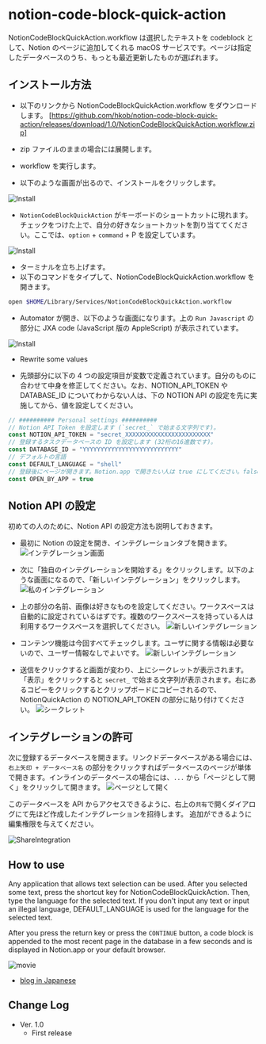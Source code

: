 # notion-code-block-quick-action

NotionCodeBlockQuickAction.workflow は選択したテキストを codeblock として、Notion のページに追加してくれる macOS サービスです。ページは指定したデータベースのうち、もっとも最近更新したものが選ばれます。

## インストール方法

- 以下のリンクから NotionCodeBlockQuickAction.workflow をダウンロードします。
[https://github.com/hkob/notion-code-block-quick-action/releases/download/1.0/NotionCodeBlockQuickAction.workflow.zip]

- zip ファイルのままの場合には展開します。
- workflow を実行します。
- 以下のような画面が出るので、インストールをクリックします。

![Install](QuickActionInstaller-J.png)

- `NotionCodeBlockQuickAction` がキーボードのショートカットに現れます。チェックをつけた上で、自分の好きなショートカットを割り当ててください。ここでは、`option` + `command` + P を設定しています。

![Install](Service-J.png)

- ターミナルを立ち上げます。
- 以下のコマンドをタイプして、NotionCodeBlockQuickAction.workflow を開きます。

```sh
open $HOME/Library/Services/NotionCodeBlockQuickAction.workflow
```

- Automator が開き、以下のような画面になります。上の `Run Javascript` の部分に JXA code (JavaScript 版の AppleScript) が表示されています。

![Install](Automator-J.png)

- Rewrite some values

- 先頭部分に以下の 4 つの設定項目が変数で定義されています。自分のものに合わせて中身を修正してください。なお、NOTION_API_TOKEN や DATABASE_ID についてわからない人は、下の NOTION API の設定を先に実施してから、値を設定してください。

```Javascript
// ########## Personal settings ##########
// Notion API Token を設定します (`secret_` で始まる文字列です)。
const NOTION_API_TOKEN = "secret_XXXXXXXXXXXXXXXXXXXXXXXX"
// 登録するタスクデータベースの ID を設定します (32桁の16進数です)。
const DATABASE_ID = "YYYYYYYYYYYYYYYYYYYYYYYYYYY"
// デフォルトの言語
const DEFAULT_LANGUAGE = "shell"
// 登録後にページが開きます。Notion.app で開きたい人は true にしてください。false にするとデフォルトブラウザで開きます。
const OPEN_BY_APP = true
```

## Notion API の設定

初めての人のために、Notion API の設定方法も説明しておきます。

- 最初に Notion の設定を開き、インテグレーションタブを開きます。
![インテグレーション画面](Integration-J.png)

- 次に「独自のインテグレーションを開始する」をクリックします。以下のような画面になるので、「新しいインテグレーション」をクリックします。
![私のインテグレーション](myIntegration-J.png)

- 上の部分の名前、画像は好きなものを設定してください。ワークスペースは自動的に設定されているはずです。複数のワークスペースを持っている人は利用するワークスペースを選択してください。
![新しいインテグレーション](newIntegration0-J.png)

- コンテンツ機能は今回すべてチェックします。ユーザに関する情報は必要ないので、ユーザー情報なしでよいです。
![新しいインテグレーション](newIntegration1-J.png)

- 送信をクリックすると画面が変わり、上にシークレットが表示されます。「表示」をクリックすると `secret_` で始まる文字列が表示されます。右にあるコピーをクリックするとクリップボードにコピーされるので、NotionQuickAction の NOTION_API_TOKEN の部分に貼り付けてください。
![シークレット](secret-J.png)

## インテグレーションの許可

次に登録するデータベースを開きます。リンクドデータベースがある場合には、`右上矢印 + データベース名` の部分をクリックすればデータベースのページが単体で開きます。インラインのデータベースの場合には、`...` から「ページとして開く」をクリックして開きます。
![ページとして開く](openAsPage-J.png)

このデータベースを API からアクセスできるように、右上の`共有`で開くダイアログにて先ほど作成したインテグレーションを招待します。
追加ができるように編集権限を与えてください。

![ShareIntegration](ShareForIntegration-J.png)

## How to use

Any application that allows text selection can be used.
After you selected some text, press the shortcut key for NotionCodeBlockQuickAction.
Then, type the language for the selected text.
If you don't input any text or input an illegal language,
DEFAULT_LANGUAGE is used for the language for the selected text.

After you press the return key or press the `CONTINUE` button, a code block is appended to the most recent page in the database in a few seconds and is displayed in Notion.app or your default browser.

![movie](NotionCodeBlockQuickAction.gif)

- [blog in Japanese](https://hkob.hatenablog.com/entry/2022/01/10/133000)

## Change Log

- Ver. 1.0
  - First release
